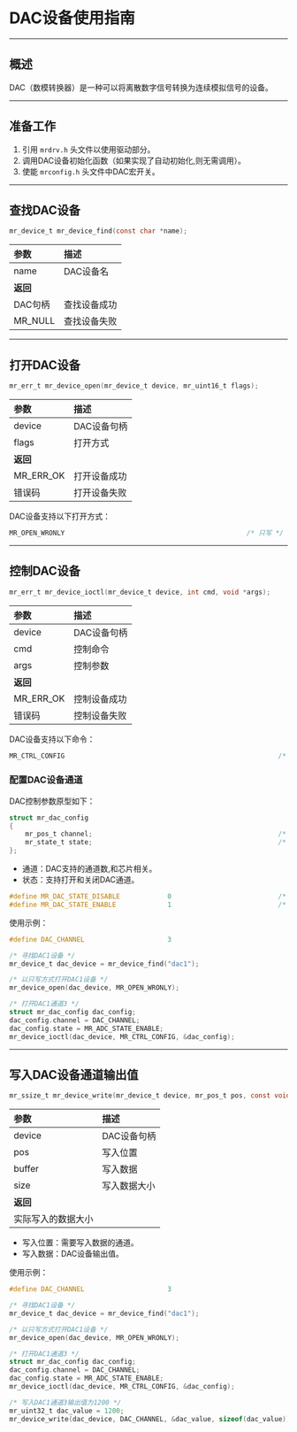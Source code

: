 # DAC设备使用指南

----------

## 概述

DAC（数模转换器）是一种可以将离散数字信号转换为连续模拟信号的设备。

----------

## 准备工作

1. 引用 `mrdrv.h` 头文件以使用驱动部分。
2. 调用DAC设备初始化函数（如果实现了自动初始化,则无需调用）。
3. 使能 `mrconfig.h` 头文件中DAC宏开关。

----------

## 查找DAC设备

```c
mr_device_t mr_device_find(const char *name);
```

| 参数      | 描述     |
|:--------|:-------|
| name    | DAC设备名 |
| **返回**  |        |
| DAC句柄   | 查找设备成功 |
| MR_NULL | 查找设备失败 |

----------

## 打开DAC设备

```c
mr_err_t mr_device_open(mr_device_t device, mr_uint16_t flags);
```

| 参数        | 描述      |
|:----------|:--------|
| device    | DAC设备句柄 |
| flags     | 打开方式    |
| **返回**    |         |
| MR_ERR_OK | 打开设备成功  |
| 错误码       | 打开设备失败  |  

DAC设备支持以下打开方式：

```c
MR_OPEN_WRONLY                                              /* 只写 */
```

----------

## 控制DAC设备

```c
mr_err_t mr_device_ioctl(mr_device_t device, int cmd, void *args);
```

| 参数        | 描述      |
|:----------|:--------|
| device    | DAC设备句柄 |
| cmd       | 控制命令    |
| args      | 控制参数    |
| **返回**    |         |
| MR_ERR_OK | 控制设备成功  |
| 错误码       | 控制设备失败  |

DAC设备支持以下命令：

```c
MR_CTRL_CONFIG                                                      /* 配置命令 */
```

### 配置DAC设备通道

DAC控制参数原型如下：

```c
struct mr_dac_config  
{  
    mr_pos_t channel;                                               /* 通道 */  
    mr_state_t state;                                               /* 状态 */  
};
```

- 通道：DAC支持的通道数,和芯片相关。
- 状态：支持打开和关闭DAC通道。

```c
#define MR_DAC_STATE_DISABLE            0                           /* 关闭通道 */
#define MR_DAC_STATE_ENABLE             1                           /* 打开通道 */
```

使用示例：

```c
#define DAC_CHANNEL                     3

/* 寻找DAC1设备 */
mr_device_t dac_device = mr_device_find("dac1");

/* 以只写方式打开DAC1设备 */
mr_device_open(dac_device, MR_OPEN_WRONLY);

/* 打开DAC1通道3 */
struct mr_dac_config dac_config;
dac_config.channel = DAC_CHANNEL;
dac_config.state = MR_ADC_STATE_ENABLE;
mr_device_ioctl(dac_device, MR_CTRL_CONFIG, &dac_config);
```

----------

## 写入DAC设备通道输出值

```c
mr_ssize_t mr_device_write(mr_device_t device, mr_pos_t pos, const void *buffer, mr_size_t size);
```

| 参数        | 描述      |
|:----------|:--------|
| device    | DAC设备句柄 |
| pos       | 写入位置    |
| buffer    | 写入数据    |
| size      | 写入数据大小  |
| **返回**    |         |
| 实际写入的数据大小 |         |  

- 写入位置：需要写入数据的通道。
- 写入数据：DAC设备输出值。

使用示例：

```c
#define DAC_CHANNEL                     3

/* 寻找DAC1设备 */
mr_device_t dac_device = mr_device_find("dac1");

/* 以只写方式打开DAC1设备 */
mr_device_open(dac_device, MR_OPEN_WRONLY);

/* 打开DAC1通道3 */
struct mr_dac_config dac_config;
dac_config.channel = DAC_CHANNEL;
dac_config.state = MR_ADC_STATE_ENABLE;
mr_device_ioctl(dac_device, MR_CTRL_CONFIG, &dac_config);

/* 写入DAC1通道3输出值为1200 */
mr_uint32_t dac_value = 1200;
mr_device_write(dac_device, DAC_CHANNEL, &dac_value, sizeof(dac_value));
```